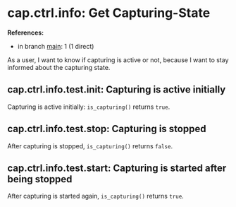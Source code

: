 # cap.ctrl.info: Get Capturing-State

**References:**

- in branch [main](https://github.com/mhatzl/evident/tree/main): 1 (1 direct)

As a user, I want to know if capturing is active or not, because I want to stay informed about the capturing state.

## cap.ctrl.info.test.init: Capturing is active initially

Capturing is active initially: `is_capturing()` returns `true`.

## cap.ctrl.info.test.stop: Capturing is stopped

After capturing is stopped, `is_capturing()` returns `false`.

## cap.ctrl.info.test.start: Capturing is started after being stopped

After capturing is started again, `is_capturing()` returns `true`.
